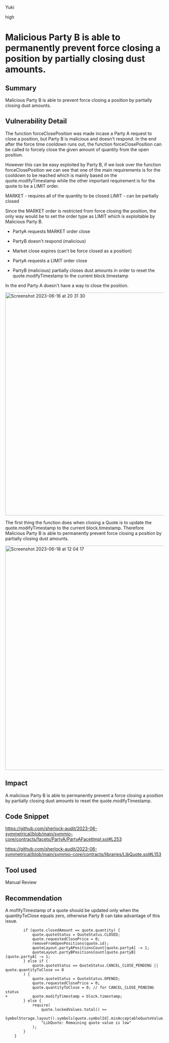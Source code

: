 Yuki

high

# Malicious Party B is able to permanently prevent force closing a position by partially closing dust amounts.

## Summary
Malicious Party B is able to prevent force closing a position by partially closing dust amounts.

## Vulnerability Detail

The function forceClosePosition was made incase a Party A request to close a position, but Party B is malicious and doesn't respond. In the end after the force time cooldown runs out, the function forceClosePosition can be called to forcely close the  given amount of quantity from the open position.

However this can be easy exploited by Party B, if we look over the function forceClosePosition we can see that one of the main requirements is for the cooldown to be reached which is mainly based on the quote.modifyTimestamp while the other important requirement is for the quote to be a LIMIT order.

MARKET - requires all of the quantity to be closed
LIMIT - can be partially closed

Since the MARKET order is restricted from force closing the position, the only way would be to set the order type as LIMIT which is exploitable by Malicious Party B.

- PartyA requests MARKET order close
- PartyB doesn't respond (malicious)
- Market close expires (can't be force closed as a position)

- PartyA requests a LIMIT order close
- PartyB (malicious) partially closes dust amounts in order to reset the quote.modifyTimestamp to the current block.timestamp

In the end Party A doesn't have a way to close the position.

<img width="708" alt="Screenshot 2023-06-16 at 20 31 30" src="https://github.com/SilentYuki/Symmetrical/assets/135425690/b69e2001-c67c-4e72-abe6-45e4db6e6990">

The first thing the function does when closing a Quote is to update the quote.modifyTimestamp to the current block.timestamp. Therefore Malicious Party B is able to permanently prevent force closing a position by partially closing dust amounts.

<img width="713" alt="Screenshot 2023-06-18 at 12 04 17" src="https://github.com/SilentYuki/Symmetrical/assets/135425690/3d7265b2-7126-4dae-b842-a5f893ca3420">

## Impact
A malicious Party B is able to permanently prevent a force closing a position by partially closing dust amounts to reset the quote.modifyTimestamp.

## Code Snippet

https://github.com/sherlock-audit/2023-06-symmetrical/blob/main/symmio-core/contracts/facets/PartyA/PartyAFacetImpl.sol#L253

https://github.com/sherlock-audit/2023-06-symmetrical/blob/main/symmio-core/contracts/libraries/LibQuote.sol#L153

## Tool used

Manual Review

## Recommendation
A mofifyTimestamp of a quote should be updated only when the quantityToClose equals zero, otherwise Party B can take advantage of this issue.

```solidity
        if (quote.closedAmount == quote.quantity) {
            quote.quoteStatus = QuoteStatus.CLOSED;
            quote.requestedClosePrice = 0;
            removeFromOpenPositions(quote.id);
            quoteLayout.partyAPositionsCount[quote.partyA] -= 1;
            quoteLayout.partyBPositionsCount[quote.partyB][quote.partyA] -= 1;
        } else if (
            quote.quoteStatus == QuoteStatus.CANCEL_CLOSE_PENDING || quote.quantityToClose == 0
        ) {
            quote.quoteStatus = QuoteStatus.OPENED;
            quote.requestedClosePrice = 0;
            quote.quantityToClose = 0; // for CANCEL_CLOSE_PENDING status
+           quote.modifyTimestamp = block.timestamp;
        } else {
            require(
                quote.lockedValues.total() >=
                    SymbolStorage.layout().symbols[quote.symbolId].minAcceptableQuoteValue,
                "LibQuote: Remaining quote value is low"
            );
        }
    }

```